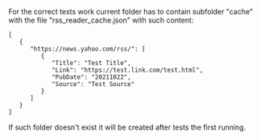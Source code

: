 For the correct tests work current folder has to contain subfolder "cache"
with the file "rss_reader_cache.json" with such content: 

    [
       {
          "https://news.yahoo.com/rss/": [
             {
                "Title": "Test Title",
                "Link": "https://test.link.com/test.html",
                "PubDate": "20211022",
                "Source": "Test Source"
             }
          ]
       }
    ]
    
If such folder doesn't exist it will be created after tests the first running.